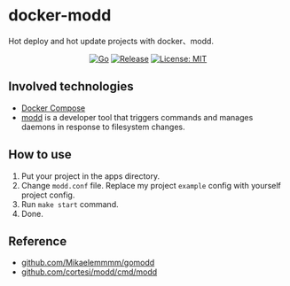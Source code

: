 # docker-modd

Hot deploy and hot update projects with docker、modd.

<div align=center>

[![Go](https://github.com/go-project-template/docker-modd/workflows/Go/badge.svg)](https://github.com/go-project-template/docker-modd/actions)
[![Release](https://img.shields.io/github/v/release/go-project-template/docker-modd.svg?style=flat-square)](https://github.com/go-project-template/docker-modd)
[![License: MIT](https://img.shields.io/badge/License-MIT-yellow.svg)](https://opensource.org/licenses/MIT)

</div>

## Involved technologies

- [Docker Compose](https://docs.docker.com/compose/)
- [modd](https://github.com/cortesi/modd/) is a developer tool that triggers commands and manages daemons in response to filesystem changes.

## How to use

1. Put your project in the apps directory.
2. Change `modd.conf` file. Replace my project `example` config with yourself project config.
3. Run `make start` command.
4. Done.

## Reference

- [github.com/Mikaelemmmm/gomodd](https://github.com/Mikaelemmmm/gomodd)
- [github.com/cortesi/modd/cmd/modd](https://github.com/cortesi/modd/)
